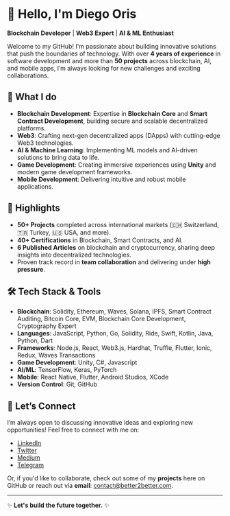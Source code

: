 # 👋 Hello, I'm Diego Oris

**Blockchain Developer** | **Web3 Expert** | **AI & ML Enthusiast**

Welcome to my GitHub! I'm passionate about building innovative solutions that push the boundaries of technology. With over **4 years of experience** in software development and more than **50 projects** across blockchain, AI, and mobile apps, I’m always looking for new challenges and exciting collaborations.

## 🚀 What I do

- **Blockchain Development**: Expertise in **Blockchain Core** and **Smart Contract Development**, building secure and scalable decentralized platforms.
- **Web3**: Crafting next-gen decentralized apps (DApps) with cutting-edge Web3 technologies.
- **AI & Machine Learning**: Implementing ML models and AI-driven solutions to bring data to life.
- **Game Development**: Creating immersive experiences using **Unity** and modern game development frameworks.
- **Mobile Development**: Delivering intuitive and robust mobile applications.

## 🌟 Highlights

- **50+ Projects** completed across international markets (🇨🇭 Switzerland, 🇹🇷 Turkey, 🇺🇸 USA, and more).
- **40+ Certifications** in Blockchain, Smart Contracts, and AI.
- **6 Published Articles** on blockchain and cryptocurrency, sharing deep insights into decentralized technologies.
- Proven track record in **team collaboration** and delivering under **high pressure**.

## 🛠 Tech Stack & Tools

- **Blockchain**: Solidity, Ethereum, Waves, Solana, IPFS, Smart Contract Auditing, Bitcoin Core, EVM, Blockchain Core Development, Cryptography Expert
- **Languages**: JavaScript, Python, Go, Solidity, Ride, Swift, Kotlin, Java, Python, Dart
- **Frameworks**: Node.js, React, Web3.js, Hardhat, Truffle, Flutter, Ionic, Redux, Waves Transactions
- **Game Development**: Unity, C#, Javascript
- **AI/ML**: TensorFlow, Keras, PyTorch
- **Mobile**: React Native, Flutter, Android Studios, XCode
- **Version Control**: Git, GitHub

## 🔗 Let’s Connect

I’m always open to discussing innovative ideas and exploring new opportunities! Feel free to connect with me on:

- [LinkedIn](https://www.linkedin.com/in/diego-henrique-oris-de-roa-antunes-4419351a0/)
- [Twitter](https://twitter.com/diegohorantunes)
- [Medium](https://medium.com/@diegoorisderoa)
- [Telegram](https://t.me/diegoorisderoa)

Or, if you'd like to collaborate, check out some of my **projects** here on GitHub or reach out via **email**: contact@better2better.com.

---

✨ **Let's build the future together.** ✨
